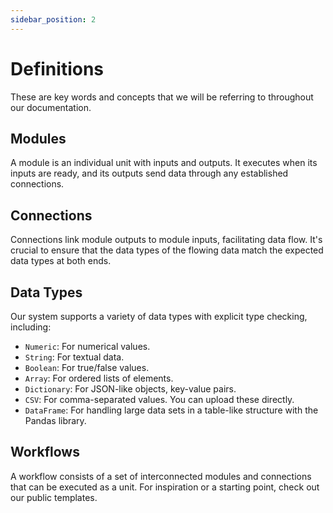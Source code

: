 ```yaml
---
sidebar_position: 2
---
```


# Definitions

These are key words and concepts that we will be referring to throughout our documentation.

## Modules
A module is an individual unit with inputs and outputs. It executes when its inputs are ready, and its outputs send data through any established connections.

## Connections
Connections link module outputs to module inputs, facilitating data flow. It's crucial to ensure that the data types of the flowing data match the expected data types at both ends.

## Data Types

Our system supports a variety of data types with explicit type checking, including:

- `Numeric`: For numerical values.
- `String`: For textual data.
- `Boolean`: For true/false values.
- `Array`: For ordered lists of elements.
- `Dictionary`: For JSON-like objects, key-value pairs.
- `CSV`: For comma-separated values. You can upload these directly.
- `DataFrame`: For handling large data sets in a table-like structure with the Pandas library.

## Workflows
A workflow consists of a set of interconnected modules and connections that can be executed as a unit. For inspiration or a starting point, check out our public templates.

